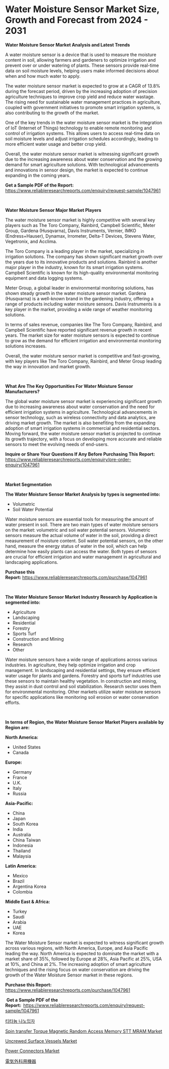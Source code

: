 <p><h1>Water Moisture Sensor Market Size, Growth and Forecast from 2024 - 2031</h1></p><p><strong>Water Moisture Sensor Market Analysis and Latest Trends</strong></p>
<p><p>A water moisture sensor is a device that is used to measure the moisture content in soil, allowing farmers and gardeners to optimize irrigation and prevent over or under watering of plants. These sensors provide real-time data on soil moisture levels, helping users make informed decisions about when and how much water to apply.</p><p>The water moisture sensor market is expected to grow at a CAGR of 13.8% during the forecast period, driven by the increasing adoption of precision agriculture techniques to improve crop yield and reduce water wastage. The rising need for sustainable water management practices in agriculture, coupled with government initiatives to promote smart irrigation systems, is also contributing to the growth of the market.</p><p>One of the key trends in the water moisture sensor market is the integration of IoT (Internet of Things) technology to enable remote monitoring and control of irrigation systems. This allows users to access real-time data on soil moisture levels and adjust irrigation schedules accordingly, leading to more efficient water usage and better crop yield.</p><p>Overall, the water moisture sensor market is witnessing significant growth due to the increasing awareness about water conservation and the growing demand for smart agriculture solutions. With technological advancements and innovations in sensor design, the market is expected to continue expanding in the coming years.</p></p>
<p><strong>Get a Sample PDF of the Report:&nbsp;</strong> <a href="https://www.reliableresearchreports.com/enquiry/request-sample/1047961">https://www.reliableresearchreports.com/enquiry/request-sample/1047961</a></p>
<p>&nbsp;</p>
<p><strong>Water Moisture Sensor Major Market Players</strong></p>
<p><p>The water moisture sensor market is highly competitive with several key players such as The Toro Company, Rainbird, Campbell Scientific, Meter Group, Gardena (Husqvarna), Davis Instruments, Vernier, IMKO (Endress+Hauser), Dynamax, Irrometer, Delta-T Devices, Stevens Water, Vegetronix, and Acclima.</p><p>The Toro Company is a leading player in the market, specializing in irrigation solutions. The company has shown significant market growth over the years due to its innovative products and solutions. Rainbird is another major player in the industry, known for its smart irrigation systems. Campbell Scientific is known for its high-quality environmental monitoring equipment and data logging systems.</p><p>Meter Group, a global leader in environmental monitoring solutions, has shown steady growth in the water moisture sensor market. Gardena (Husqvarna) is a well-known brand in the gardening industry, offering a range of products including water moisture sensors. Davis Instruments is a key player in the market, providing a wide range of weather monitoring solutions.</p><p>In terms of sales revenue, companies like The Toro Company, Rainbird, and Campbell Scientific have reported significant revenue growth in recent years. The market size for water moisture sensors is expected to continue to grow as the demand for efficient irrigation and environmental monitoring solutions increases.</p><p>Overall, the water moisture sensor market is competitive and fast-growing, with key players like The Toro Company, Rainbird, and Meter Group leading the way in innovation and market growth.</p></p>
<p>&nbsp;</p>
<p><strong>What Are The Key Opportunities For Water Moisture Sensor Manufacturers?</strong></p>
<p><p>The global water moisture sensor market is experiencing significant growth due to increasing awareness about water conservation and the need for efficient irrigation systems in agriculture. Technological advancements in sensor technology, such as wireless connectivity and data analytics, are driving market growth. The market is also benefiting from the expanding adoption of smart irrigation systems in commercial and residential sectors. Moving forward, the water moisture sensor market is projected to continue its growth trajectory, with a focus on developing more accurate and reliable sensors to meet the evolving needs of end-users.</p></p>
<p><strong>Inquire or Share Your Questions If Any Before Purchasing This Report:</strong> <a href="https://www.reliableresearchreports.com/enquiry/pre-order-enquiry/1047961">https://www.reliableresearchreports.com/enquiry/pre-order-enquiry/1047961</a></p>
<p>&nbsp;</p>
<p><strong>Market Segmentation</strong></p>
<p><strong>The Water Moisture Sensor Market Analysis by types is segmented into:</strong></p>
<p><ul><li>Volumetric</li><li>Soil Water Potential</li></ul></p>
<p><p>Water moisture sensors are essential tools for measuring the amount of water present in soil. There are two main types of water moisture sensors on the market: volumetric and soil water potential sensors. Volumetric sensors measure the actual volume of water in the soil, providing a direct measurement of moisture content. Soil water potential sensors, on the other hand, measure the energy status of water in the soil, which can help determine how easily plants can access the water. Both types of sensors are crucial for efficient irrigation and water management in agricultural and landscaping applications.</p></p>
<p><strong>Purchase this Report:&nbsp;</strong><a href="https://www.reliableresearchreports.com/purchase/1047961">https://www.reliableresearchreports.com/purchase/1047961</a></p>
<p>&nbsp;</p>
<p><strong>The Water Moisture Sensor Market Industry Research by Application is segmented into:</strong></p>
<p><ul><li>Agriculture</li><li>Landscaping</li><li>Residential</li><li>Forestry</li><li>Sports Turf</li><li>Construction and Mining</li><li>Research</li><li>Other</li></ul></p>
<p><p>Water moisture sensors have a wide range of applications across various industries. In agriculture, they help optimize irrigation and crop management. In landscaping and residential settings, they ensure efficient water usage for plants and gardens. Forestry and sports turf industries use these sensors to maintain healthy vegetation. In construction and mining, they assist in dust control and soil stabilization. Research sector uses them for environmental monitoring. Other markets utilize water moisture sensors for specific applications like monitoring soil erosion or water conservation efforts.</p></p>
<p>&nbsp;</p>
<p><strong>In terms of Region, the Water Moisture Sensor Market Players available by Region are:</strong></p>
<p>
    <p> <strong> North America: </strong>
        <ul>
            <li>United States</li>
            <li>Canada</li>
        </ul>
        </p> 
    <p> <strong> Europe: </strong>
        <ul>
            <li>Germany</li>
            <li>France</li>
            <li>U.K.</li>
            <li>Italy</li>
            <li>Russia</li>
        </ul>
        </p> 
    <p> <strong> Asia-Pacific: </strong>
        <ul>
            <li>China</li>
            <li>Japan</li>
            <li>South Korea</li>
            <li>India</li>
            <li>Australia</li>
            <li>China Taiwan</li>
            <li>Indonesia</li>
            <li>Thailand</li>
            <li>Malaysia</li>
        </ul>
        </p> 
    <p> <strong> Latin America: </strong>
        <ul>
            <li>Mexico</li>
            <li>Brazil</li>
            <li>Argentina Korea</li>
            <li>Colombia</li>
        </ul>
        </p> 
    <p> <strong> Middle East & Africa: </strong>
        <ul>
            <li>Turkey</li>
            <li>Saudi</li>
            <li>Arabia</li>
            <li>UAE</li>
            <li>Korea</li>
        </ul>
    </p>
    </p>
<p><p>The Water Moisture Sensor market is expected to witness significant growth across various regions, with North America, Europe, and Asia Pacific leading the way. North America is expected to dominate the market with a market share of 35%, followed by Europe at 28%, Asia Pacific at 25%, USA at 10%, and China at 2%. The increasing adoption of smart agriculture techniques and the rising focus on water conservation are driving the growth of the Water Moisture Sensor market in these regions.</p></p>
<p><strong>Purchase this Report: </strong><a href="https://www.reliableresearchreports.com/purchase/1047961">https://www.reliableresearchreports.com/purchase/1047961</a></p>
<p>&nbsp;<strong>Get a Sample PDF of the Report:&nbsp;&nbsp;</strong><a href="https://www.reliableresearchreports.com/enquiry/request-sample/1047961">https://www.reliableresearchreports.com/enquiry/request-sample/1047961</a></p>
<p><strong></strong></p>
<p><p><a href="https://medium.com/@honeypie6456/%ED%8B%B0%ED%83%80%EB%8A%84-%EB%82%98%EB%85%B8%EC%9E%85%EC%9E%90-%EC%8B%9C%EC%9E%A5-%EA%B7%9C%EB%AA%A8%EB%8A%94-%EC%A0%84-%EC%84%B8%EA%B3%84-%EC%82%B0%EC%97%85%EC%97%90%EC%84%9C-%EC%B5%9C%EC%83%81%EC%9D%98-%EB%A7%88%EC%BC%80%ED%8C%85-%EC%B1%84%EB%84%90%EC%9D%84-%EB%B3%B4%EC%97%AC%EC%A4%8D%EB%8B%88%EB%8B%A4-d605f2a2fce2">티타늄 나노입자</a></p><p><a href="https://medium.com/@bernadette.james576/spin-transfer-torque-magnetic-random-access-memory-stt-mram-market-competitive-analysis-market-d40ccfd342d1">Spin transfer Torque Magnetic Random Access Memory STT MRAM Market</a></p><p><a href="https://issuu.com/reportprime-2/docs/uncrewed-surface-vessels-market-size-2030.pptx">Uncrewed Surface Vessels Market</a></p><p><a href="https://github.com/wusalecollins540tpqoz/Market-Research-Report-List-1/blob/main/power-connectors-market.md">Power Connectors Market</a></p><p><a href="https://github.com/joaejkdzgyljvo6/Market-Research-Report-List-1/blob/main/283929611538.md">電気外科用機器</a></p></p>
